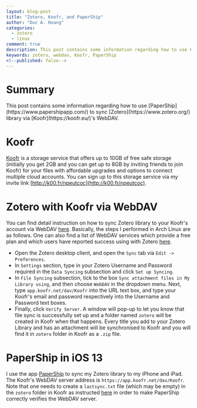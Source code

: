 ```yaml
---
layout: blog-post
title: "Zotero, Koofr, and PaperShip"
author: "Duc A. Hoang"
categories:
  - zotero
  - linux
comment: true
description: This post contains some information regarding how to use PaperShip to sync Zotero library via Koofr's WebDAV 
keywords: zotero, webdav, Koofr, PaperShip
<!--published: false-->
---
```


<div class="alert alert-info" markdown="1">
<h1 class="alert-heading">Summary</h1>
This post contains some information regarding how to use [PaperShip](https://www.papershipapp.com/) to sync [Zotero](https://www.zotero.org/) library via [Koofr](https://koofr.eu/)'s WebDAV.
</div>

# Koofr

[Koofr](https://koofr.eu/) is a storage service that offers up to 10GB of free safe storage (initially you get 2GB and you can get up to 8GB by inviting friends to join Koofr) for your files with affordable upgrades and options to connect multiple cloud accounts. You can sign up to this storage service via my invite link [http://k00.fr/npeutcoc](http://k00.fr/npeutcoc).

# Zotero with Koofr via WebDAV

You can find detail instruction on how to sync Zotero library to your Koofr's account via WebDAV [here](https://koofr.eu/blog/posts/koofr-with-zotero-via-webdav). Basically, the steps I performed in Arch Linux are as follows. One can also find a list of WebDAV services which provide a free plan and which users have reported success using with Zotero [here](https://www.zotero.org/support/kb/webdav_services).

* Open the Zotero desktop client, and open the `Sync` tab via `Edit -> Preferences`.
* In `Settings` section, type in your Zotero Username and Password required in the `Data Syncing` subsection and click `Set up Syncing`.
* In `File Syncing` subsection, tick to the box `Sync attachment files in My Library using`, and then choose `WebDAV` in the dropdown menu. Next, type `app.koofr.net/dav/Koofr` into the URL text box, and type your Koofr's email and password respectively into the Username and Password text boxes.
* Finally, click `Verify Server`. A window will pop-up to let you know that file sync is successfully set up and a folder named `zotero` will be created in Koofr when that happens. Every title you add to your Zotero Library and has an attachment will be synchronised to Koofr and you will find it in `zotero` folder in Koofr as a `.zip` file.

# PaperShip in iOS 13

I use the app [PaperShip](https://www.papershipapp.com/) to sync my Zotero library to my iPhone and iPad. The Koofr's WebDAV server address is `https://app.koofr.net/dav/Koofr`. Note that one needs to create a `lastsync.txt` file (which may be empty) in the `zotero` folder in Koofr as instructed [here](https://forums.zotero.org/discussion/62579/papership-and-zotero-org-online-library-are-not-syncing) in order to make PaperShip correctly verifies the WebDAV server.

